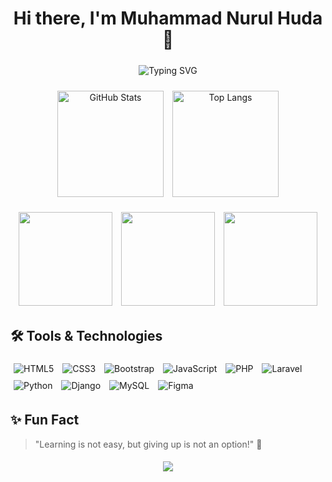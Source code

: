 <!-- Header Nama -->
<h1 align="center">Hi there, I'm Muhammad Nurul Huda 👋</h1>

<!-- Animasi Deskripsi (pakai gif Text atau SVG Typing effect) -->
<p align="center">
  <img src="https://readme-typing-svg.demolab.com?font=Fira+Code&pause=1000&color=00BFFF&center=true&vCenter=true&width=450&lines=Informatics+Student;Currently+Studying+Web+Development+%F0%9F%92%BB" alt="Typing SVG" />
</p>

<!-- GitHub Stats Badge -->
<p align="center">
  <img src="https://github-readme-stats.vercel.app/api?username=mnrlhuda&show_icons=true&theme=tokyonight&hide_title=true" height="170" alt="GitHub Stats"/>
  <img src="https://github-readme-stats.vercel.app/api/top-langs/?username=mnrlhuda&layout=compact&theme=tokyonight&hide_title=true" height="170" alt="Top Langs"/>
</p>
<p align="center">
  <img src="https://github-profile-summary-cards.vercel.app/api/cards/stats?username=mnrlhuda&theme=tokyonight" height="150"/>
  <img src="https://github-profile-summary-cards.vercel.app/api/cards/repos-per-language?username=mnrlhuda&theme=tokyonight" height="150"/>
  <img src="https://github-profile-summary-cards.vercel.app/api/cards/productive-time?username=mnrlhuda&theme=tokyonight&utcOffset=7" height="150"/>
</p>

<!-- Section Tools -->
## 🛠️ Tools & Technologies
<p>
  <!-- Frontend -->
  <img src="https://img.shields.io/badge/HTML5-E34F26?style=for-the-badge&logo=HTML5&logoColor=white" alt="HTML5"/>
  <img src="https://img.shields.io/badge/CSS3-1572B6?style=for-the-badge&logo=CSS3&logoColor=white" alt="CSS3"/>
  <img src="https://img.shields.io/badge/Bootstrap-7952B3?style=for-the-badge&logo=Bootstrap&logoColor=white" alt="Bootstrap"/>
  <img src="https://img.shields.io/badge/JavaScript-F7DF1E?style=for-the-badge&logo=JavaScript&logoColor=black" alt="JavaScript"/>

  <!-- Backend & Framework -->
  <img src="https://img.shields.io/badge/PHP-777BB4?style=for-the-badge&logo=PHP&logoColor=white" alt="PHP"/>
  <img src="https://img.shields.io/badge/Laravel-FF2D20?style=for-the-badge&logo=Laravel&logoColor=white" alt="Laravel"/>
  <img src="https://img.shields.io/badge/Python-3776AB?style=for-the-badge&logo=Python&logoColor=white" alt="Python"/>
  <img src="https://img.shields.io/badge/Django-092E20?style=for-the-badge&logo=Django&logoColor=white" alt="Django"/>

  <!-- Database -->
  <img src="https://img.shields.io/badge/MySQL-4479A1?style=for-the-badge&logo=MySQL&logoColor=white" alt="MySQL"/>

  <!-- Design -->
  <img src="https://img.shields.io/badge/Figma-F24E1E?style=for-the-badge&logo=Figma&logoColor=white" alt="Figma"/>
</p>

<style>
  p img {
    margin: 5px;
  }
</style>


<!-- Fun Fact / Motivasi -->
## ✨ Fun Fact
> "Learning is not easy, but giving up is not an option!" 🚀

<!-- Penutup -->
<p align="center">
  <img src="https://capsule-render.vercel.app/api?type=waving&color=gradient&height=130&section=footer"/>
</p>

